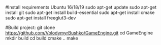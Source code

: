 #Install requirements Ubuntu 16/18/19
sudo apt-get update
sudo apt-get install git
sudo apt-get install build-essential
sudo apt-get install cmake
sudo apt-get install freeglut3-dev

#Build project:
git clone https://github.com/VolodymyrBushko/GameEngine.git
cd GameEngine
mkdir build
cd build
cmake ..
make
